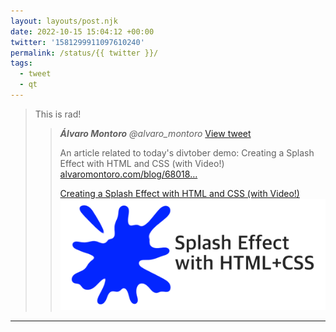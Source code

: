 ```yaml
---
layout: layouts/post.njk
date: 2022-10-15 15:04:12 +00:00
twitter: '1581299911097610240'
permalink: /status/{{ twitter }}/
tags: 
  - tweet
  - qt
---
```


> This is rad!
> 
> > <cite>**Álvaro Montoro** @alvaro_montoro</cite> [View tweet](https://twitter.com/alvaro_montoro/status/1581079748197109760)
> > 
> > An article related to today's divtober demo: Creating a Splash Effect with HTML and CSS (with Video!) [alvaromontoro.com/blog/68018…](https://alvaromontoro.com/blog/68018/creating-a-splash-effect-with-html-and-css)
> > 
> > [<span>Creating a Splash Effect with HTML and CSS (with Video!)</span> ![Splash Effect with HTML + CSS](/img/_qt/splash.png)](https://alvaromontoro.com/blog/68018/creating-a-splash-effect-with-html-and-css)

---
